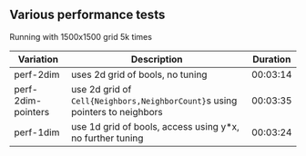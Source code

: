 ## Various performance tests

Running with 1500x1500 grid 5k times

| Variation          | Description                                                                 | Duration |
|--------------------|-----------------------------------------------------------------------------|----------|
| perf-2dim          | uses 2d grid of bools, no tuning                                            | 00:03:14 |
| perf-2dim-pointers | use 2d grid of `Cell{Neighbors,NeighborCount}`s using pointers to neighbors | 00:03:35 |
| perf-1dim          | use 1d grid of bools, access using y*x, no further tuning                   | 00:03:24 |
